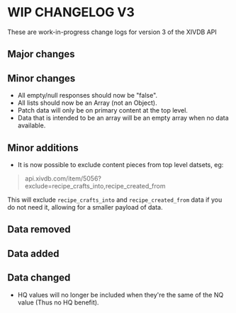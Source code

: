 # WIP CHANGELOG V3

These are work-in-progress change logs for version 3 of the XIVDB API

## Major changes


## Minor changes

- All empty/null responses should now be "false".
- All lists should now be an Array (not an Object).
- Patch data will only be on primary content at the top level.
- Data that is intended to be an array will be an empty array when no data available.

## Minor additions

- It is now possible to exclude content pieces from top level datsets, eg:

> api.xivdb.com/item/5056?exclude=recipe_crafts_into,recipe_created_from

This will exclude `recipe_crafts_into` and `recipe_created_from` data if you do not need it, allowing for a smaller payload of data.


## Data removed


## Data added


## Data changed

- HQ values will no longer be included when they're the same of the NQ value (Thus no HQ benefit).

